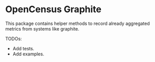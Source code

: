 # OpenCensus Graphite

This package contains helper methods to record already aggregated metrics from systems like
graphite.

TODOs:
* Add tests.
* Add examples.
